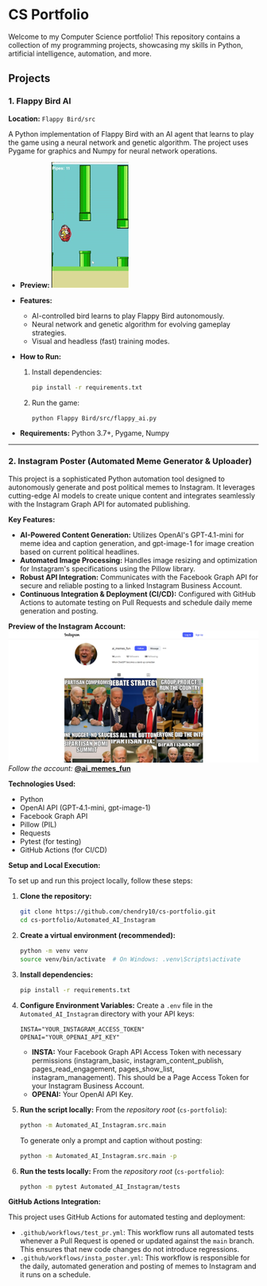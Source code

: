 # CS Portfolio

Welcome to my Computer Science portfolio! This repository contains a collection of my programming projects, showcasing my skills in Python, artificial intelligence, automation, and more.

## Projects

### 1. Flappy Bird AI
**Location:** `Flappy Bird/src`

A Python implementation of Flappy Bird with an AI agent that learns to play the game using a neural network and genetic algorithm. The project uses Pygame for graphics and Numpy for neural network operations.

- **Preview:**
  ![Flappy Bird Gameplay](FlappyAI.gif)

- **Features:**
  - AI-controlled bird learns to play Flappy Bird autonomously.
  - Neural network and genetic algorithm for evolving gameplay strategies.
  - Visual and headless (fast) training modes.

- **How to Run:**
  1. Install dependencies:
     ```bash
     pip install -r requirements.txt
     ```
  2. Run the game:
     ```bash
     python Flappy Bird/src/flappy_ai.py
     ```

- **Requirements:** Python 3.7+, Pygame, Numpy

---

### 2. Instagram Poster (Automated Meme Generator & Uploader)

This project is a sophisticated Python automation tool designed to autonomously generate and post political memes to Instagram. It leverages cutting-edge AI models to create unique content and integrates seamlessly with the Instagram Graph API for automated publishing.

**Key Features:**
*   **AI-Powered Content Generation:** Utilizes OpenAI's GPT-4.1-mini for meme idea and caption generation, and gpt-image-1 for image creation based on current political headlines.
*   **Automated Image Processing:** Handles image resizing and optimization for Instagram's specifications using the Pillow library.
*   **Robust API Integration:** Communicates with the Facebook Graph API for secure and reliable posting to a linked Instagram Business Account.
*   **Continuous Integration & Deployment (CI/CD):** Configured with GitHub Actions to automate testing on Pull Requests and schedule daily meme generation and posting.

**Preview of the Instagram Account:**  
![Instagram Account Preview](InstagramScreenshot.png)  
*Follow the account:* **[@ai_memes_fun](https://instagram.com/ai_memes_fun)**

**Technologies Used:**
*   Python
*   OpenAI API (GPT-4.1-mini, gpt-image-1)
*   Facebook Graph API
*   Pillow (PIL)
*   Requests
*   Pytest (for testing)
*   GitHub Actions (for CI/CD)

**Setup and Local Execution:**

To set up and run this project locally, follow these steps:

1.  **Clone the repository:**
    ```bash
    git clone https://github.com/chendry10/cs-portfolio.git
    cd cs-portfolio/Automated_AI_Instagram
    ```
2.  **Create a virtual environment (recommended):**
    ```bash
    python -m venv venv
    source venv/bin/activate  # On Windows: .venv\Scripts\activate
    ```
3.  **Install dependencies:**
    ```bash
    pip install -r requirements.txt
    ```
4.  **Configure Environment Variables:**
    Create a `.env` file in the `Automated_AI_Instagram` directory with your API keys:
    ```
    INSTA="YOUR_INSTAGRAM_ACCESS_TOKEN"
    OPENAI="YOUR_OPENAI_API_KEY"
    ```
    *   **INSTA:** Your Facebook Graph API Access Token with necessary permissions (instagram_basic, instagram_content_publish, pages_read_engagement, pages_show_list, instagram_management). This should be a Page Access Token for your Instagram Business Account.
    *   **OPENAI:** Your OpenAI API Key.

5.  **Run the script locally:**
    From the *repository root* (`cs-portfolio`):
    ```bash
    python -m Automated_AI_Instagram.src.main
    ```
    To generate only a prompt and caption without posting:
    ```bash
    python -m Automated_AI_Instagram.src.main -p
    ```

6.  **Run the tests locally:**
    From the *repository root* (`cs-portfolio`):
    ```bash
    python -m pytest Automated_AI_Instagram/tests
    ```

**GitHub Actions Integration:**

This project uses GitHub Actions for automated testing and deployment:

*   `.github/workflows/test_pr.yml`: This workflow runs all automated tests whenever a Pull Request is opened or updated against the `main` branch. This ensures that new code changes do not introduce regressions.
*   `.github/workflows/insta_poster.yml`: This workflow is responsible for the daily, automated generation and posting of memes to Instagram and it runs on a schedule.


